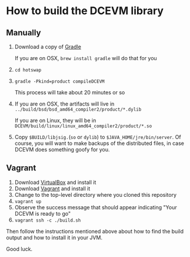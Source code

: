 How to build the DCEVM library
==============================

Manually
--------

1. Download a copy of [Gradle](http://www.gradle.org/)

   If you are on OSX, `brew install gradle` will do that for you
1. `cd hotswap`
1. `gradle -Pkind=product compileDCEVM`

    This process will take about 20 minutes or so
1. If you are on OSX, the artifacts will live in
   `../build/bsd/bsd_amd64_compiler2/product/*.dylib`

   If you are on Linux, they will be in
   `DCEVM/build/linux/linux_amd64_compiler2/product/*.so`
1. Copy
   `$BUILD/libjsig.`(`so` or `dylib`) to
   `$JAVA_HOME/jre/bin/server`. Of course, you will want to make
   backups of the distributed files, in case DCEVM does something
   goofy for you.


Vagrant
-------

1. Download [VirtualBox](http://www.virtualbox.org/) and install it
1. Download [Vagrant](http://www.vagrantup.com/) and install it
1. Change to the top-level directory where you cloned this repository
1. `vagrant up`
1. Observe the success message that should appear indicating "Your DCEVM is ready to go"
1. `vagrant ssh -c ./build.sh`

Then follow the instructions mentioned above about how to find the
build output and how to install it in your JVM.

Good luck.
